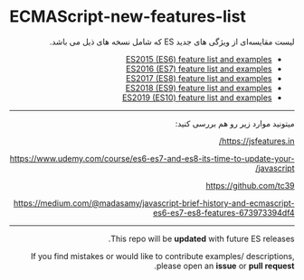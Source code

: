# ECMAScript-new-features-list

<div dir="rtl" style="text-align:right">
لیست مقایسه‌ای از ویژگی های جدید ES که شامل نسخه های ذیل می باشد.
<div>

* [ES2015 (ES6) feature list and examples](ES2015.MD)
* [ES2016 (ES7) feature list and examples](ES2016.MD)
* [ES2017 (ES8) feature list and examples](ES2017.MD)
* [ES2018 (ES9) feature list and examples](ES2018.MD)
* [ES2019 (ES10) feature list and examples](ES2019.MD)
---
میتونید موارد زیر رو هم بررسی کنید:

https://jsfeatures.in/

https://www.udemy.com/course/es6-es7-and-es8-its-time-to-update-your-javascript/

https://github.com/tc39

https://medium.com/@madasamy/javascript-brief-history-and-ecmascript-es6-es7-es8-features-673973394df4

---
This repo will be **updated** with future ES releases.

If you find mistakes or would like to contribute examples/ descriptions, please open an **issue** or **pull request**.
<!--stackedit_data:
eyJoaXN0b3J5IjpbMjQ5Mjk2MTY5LC00Nzk0MzQ2OTVdfQ==
-->